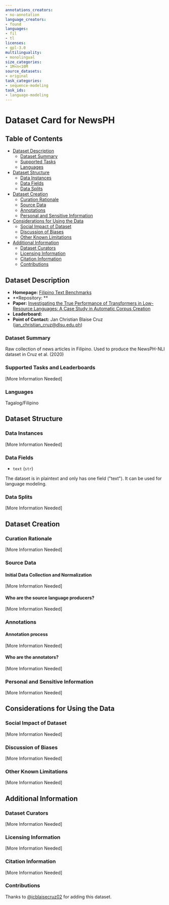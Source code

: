 ```yaml
---
annotations_creators:
- no-annotation
language_creators:
- found
languages:
- fil
- tl
licenses:
- gpl-3.0
multilinguality:
- monolingual
size_categories:
- 1M<n<10M
source_datasets:
- original
task_categories:
- sequence-modeling
task_ids:
- language-modeling
---
```


# Dataset Card for NewsPH

## Table of Contents
- [Dataset Description](#dataset-description)
  - [Dataset Summary](#dataset-summary)
  - [Supported Tasks](#supported-tasks-and-leaderboards)
  - [Languages](#languages)
- [Dataset Structure](#dataset-structure)
  - [Data Instances](#data-instances)
  - [Data Fields](#data-instances)
  - [Data Splits](#data-instances)
- [Dataset Creation](#dataset-creation)
  - [Curation Rationale](#curation-rationale)
  - [Source Data](#source-data)
  - [Annotations](#annotations)
  - [Personal and Sensitive Information](#personal-and-sensitive-information)
- [Considerations for Using the Data](#considerations-for-using-the-data)
  - [Social Impact of Dataset](#social-impact-of-dataset)
  - [Discussion of Biases](#discussion-of-biases)
  - [Other Known Limitations](#other-known-limitations)
- [Additional Information](#additional-information)
  - [Dataset Curators](#dataset-curators)
  - [Licensing Information](#licensing-information)
  - [Citation Information](#citation-information)
  - [Contributions](#contributions)

## Dataset Description

- **Homepage:** [Filipino Text Benchmarks](https://github.com/jcblaisecruz02/Filipino-Text-Benchmarks)
- **Repository: **
- **Paper:** [Investigating the True Performance of Transformers in Low-Resource Languages: A Case Study in Automatic Corpus Creation](https://arxiv.org/abs/2010.11574)
- **Leaderboard:**
- **Point of Contact:** Jan Christian Blaise Cruz (jan_christian_cruz@dlsu.edu.ph)

### Dataset Summary

Raw collection of news articles in Filipino. Used to produce the NewsPH-NLI dataset in Cruz et al. (2020)

### Supported Tasks and Leaderboards

[More Information Needed]

### Languages

Tagalog/Filipino

## Dataset Structure

### Data Instances

[More Information Needed]

### Data Fields

- `text` (`str`)

The dataset is in plaintext and only has one field ("text"). It can be used for language modeling.

### Data Splits

[More Information Needed]

## Dataset Creation

### Curation Rationale

[More Information Needed]

### Source Data

#### Initial Data Collection and Normalization

[More Information Needed]

#### Who are the source language producers?

[More Information Needed]

### Annotations

#### Annotation process

[More Information Needed]

#### Who are the annotators?

[More Information Needed]

### Personal and Sensitive Information

[More Information Needed]

## Considerations for Using the Data

### Social Impact of Dataset

[More Information Needed]

### Discussion of Biases

[More Information Needed]

### Other Known Limitations

[More Information Needed]

## Additional Information

### Dataset Curators

[More Information Needed]

### Licensing Information

[More Information Needed]

### Citation Information

[More Information Needed]

### Contributions

Thanks to [@jcblaisecruz02](https://github.com/jcblaisecruz02) for adding this dataset.